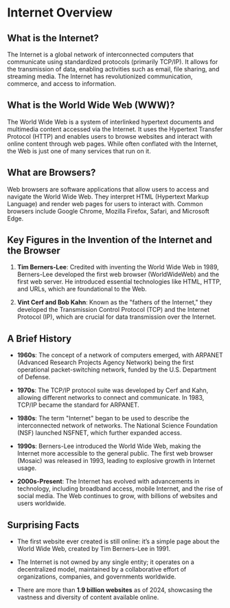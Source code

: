 # Internet Overview

## What is the Internet?
The Internet is a global network of interconnected computers that communicate using standardized protocols (primarily TCP/IP). It allows for the transmission of data, enabling activities such as email, file sharing, and streaming media. The Internet has revolutionized communication, commerce, and access to information.

## What is the World Wide Web (WWW)?
The World Wide Web is a system of interlinked hypertext documents and multimedia content accessed via the Internet. It uses the Hypertext Transfer Protocol (HTTP) and enables users to browse websites and interact with online content through web pages. While often conflated with the Internet, the Web is just one of many services that run on it.

## What are Browsers?
Web browsers are software applications that allow users to access and navigate the World Wide Web. They interpret HTML (Hypertext Markup Language) and render web pages for users to interact with. Common browsers include Google Chrome, Mozilla Firefox, Safari, and Microsoft Edge.

## Key Figures in the Invention of the Internet and the Browser
1. **Tim Berners-Lee**: Credited with inventing the World Wide Web in 1989, Berners-Lee developed the first web browser (WorldWideWeb) and the first web server. He introduced essential technologies like HTML, HTTP, and URLs, which are foundational to the Web.

2. **Vint Cerf and Bob Kahn**: Known as the "fathers of the Internet," they developed the Transmission Control Protocol (TCP) and the Internet Protocol (IP), which are crucial for data transmission over the Internet.

## A Brief History
- **1960s**: The concept of a network of computers emerged, with ARPANET (Advanced Research Projects Agency Network) being the first operational packet-switching network, funded by the U.S. Department of Defense.

- **1970s**: The TCP/IP protocol suite was developed by Cerf and Kahn, allowing different networks to connect and communicate. In 1983, TCP/IP became the standard for ARPANET.

- **1980s**: The term "Internet" began to be used to describe the interconnected network of networks. The National Science Foundation (NSF) launched NSFNET, which further expanded access.

- **1990s**: Berners-Lee introduced the World Wide Web, making the Internet more accessible to the general public. The first web browser (Mosaic) was released in 1993, leading to explosive growth in Internet usage.

- **2000s-Present**: The Internet has evolved with advancements in technology, including broadband access, mobile Internet, and the rise of social media. The Web continues to grow, with billions of websites and users worldwide.

## Surprising Facts
- The first website ever created is still online: it’s a simple page about the World Wide Web, created by Tim Berners-Lee in 1991.

- The Internet is not owned by any single entity; it operates on a decentralized model, maintained by a collaborative effort of organizations, companies, and governments worldwide.

- There are more than **1.9 billion websites** as of 2024, showcasing the vastness and diversity of content available online.
